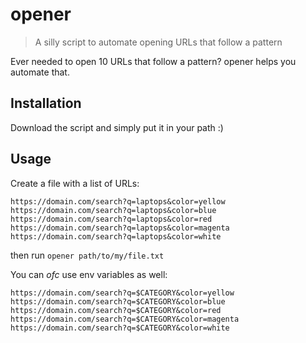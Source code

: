 # opener

> A silly script to automate opening URLs that follow a pattern

Ever needed to open 10 URLs that follow a pattern? opener helps you automate that.

## Installation

Download the script and simply put it in your path :)

## Usage

Create a file with a list of URLs:

```
https://domain.com/search?q=laptops&color=yellow
https://domain.com/search?q=laptops&color=blue
https://domain.com/search?q=laptops&color=red
https://domain.com/search?q=laptops&color=magenta
https://domain.com/search?q=laptops&color=white
```

then run `opener path/to/my/file.txt`

You can *ofc* use env variables as well:

```
https://domain.com/search?q=$CATEGORY&color=yellow
https://domain.com/search?q=$CATEGORY&color=blue
https://domain.com/search?q=$CATEGORY&color=red
https://domain.com/search?q=$CATEGORY&color=magenta
https://domain.com/search?q=$CATEGORY&color=white
```
